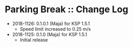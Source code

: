 # Parking Break :: Change Log

* 2018-1126: 0.1.0.1 (Maja) for KSP 1.5.1
	+ Speed limit increased to 0.25 m/s
* 2018-1125: 0.1.0 (Maja) for KSP 1.5.1
	+ Initial release
